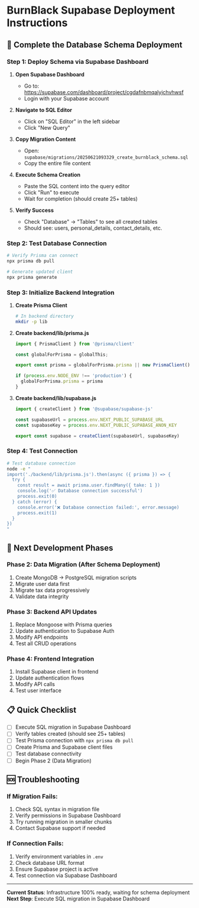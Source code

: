 # BurnBlack Supabase Deployment Instructions

## 🚀 Complete the Database Schema Deployment

### Step 1: Deploy Schema via Supabase Dashboard

1. **Open Supabase Dashboard**
   - Go to: https://supabase.com/dashboard/project/cgdafnbmqalyjchvhwsf
   - Login with your Supabase account

2. **Navigate to SQL Editor**
   - Click on "SQL Editor" in the left sidebar
   - Click "New Query"

3. **Copy Migration Content**
   - Open: `supabase/migrations/20250621093329_create_burnblack_schema.sql`
   - Copy the entire file content

4. **Execute Schema Creation**
   - Paste the SQL content into the query editor
   - Click "Run" to execute
   - Wait for completion (should create 25+ tables)

5. **Verify Success**
   - Check "Database" → "Tables" to see all created tables
   - Should see: users, personal_details, contact_details, etc.

### Step 2: Test Database Connection

```bash
# Verify Prisma can connect
npx prisma db pull

# Generate updated client
npx prisma generate
```

### Step 3: Initialize Backend Integration

1. **Create Prisma Client**
   ```bash
   # In backend directory
   mkdir -p lib
   ```

2. **Create backend/lib/prisma.js**
   ```javascript
   import { PrismaClient } from '@prisma/client'

   const globalForPrisma = globalThis;

   export const prisma = globalForPrisma.prisma || new PrismaClient()

   if (process.env.NODE_ENV !== 'production') {
     globalForPrisma.prisma = prisma
   }
   ```

3. **Create backend/lib/supabase.js**
   ```javascript
   import { createClient } from '@supabase/supabase-js'

   const supabaseUrl = process.env.NEXT_PUBLIC_SUPABASE_URL
   const supabaseKey = process.env.NEXT_PUBLIC_SUPABASE_ANON_KEY

   export const supabase = createClient(supabaseUrl, supabaseKey)
   ```

### Step 4: Test Connection

```bash
# Test database connection
node -e "
import('./backend/lib/prisma.js').then(async ({ prisma }) => {
  try {
    const result = await prisma.user.findMany({ take: 1 })
    console.log('✅ Database connection successful')
    process.exit(0)
  } catch (error) {
    console.error('❌ Database connection failed:', error.message)
    process.exit(1)
  }
})
"
```

## 🔄 Next Development Phases

### Phase 2: Data Migration (After Schema Deployment)
1. Create MongoDB → PostgreSQL migration scripts
2. Migrate user data first
3. Migrate tax data progressively
4. Validate data integrity

### Phase 3: Backend API Updates
1. Replace Mongoose with Prisma queries
2. Update authentication to Supabase Auth
3. Modify API endpoints
4. Test all CRUD operations

### Phase 4: Frontend Integration
1. Install Supabase client in frontend
2. Update authentication flows
3. Modify API calls
4. Test user interface

## 📋 Quick Checklist

- [ ] Execute SQL migration in Supabase Dashboard
- [ ] Verify tables created (should see 25+ tables)
- [ ] Test Prisma connection with `npx prisma db pull`
- [ ] Create Prisma and Supabase client files
- [ ] Test database connectivity
- [ ] Begin Phase 2 (Data Migration)

## 🆘 Troubleshooting

### If Migration Fails:
1. Check SQL syntax in migration file
2. Verify permissions in Supabase Dashboard
3. Try running migration in smaller chunks
4. Contact Supabase support if needed

### If Connection Fails:
1. Verify environment variables in `.env`
2. Check database URL format
3. Ensure Supabase project is active
4. Test connection via Supabase Dashboard

---

**Current Status**: Infrastructure 100% ready, waiting for schema deployment
**Next Step**: Execute SQL migration in Supabase Dashboard